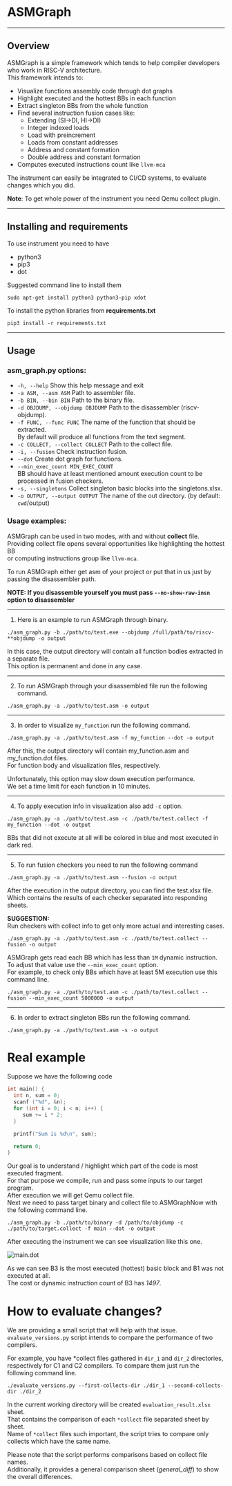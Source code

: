 # ASMGraph

---

## Overview

ASMGraph is a simple framework which tends to help compiler developers who work in RISC-V architecture. \
This framework intends to:

* Visualize functions assembly code through dot graphs
* Highlight executed and the hottest BBs in each function
* Extract singleton BBs from the whole function
* Find several instruction fusion cases like:
  * Extending (SI->DI, HI->DI)
  * Integer indexed loads
  * Load with preincrement
  * Loads from constant addresses
  * Address and constant formation
  * Double address and constant formation
* Computes executed instructions count like `llvm-mca`

The instrument can easily be integrated to CI/CD systems, to evaluate changes which you did.

**Note**: To get whole power of the instrument you need Qemu collect plugin.  

---

## Installing and requirements

To use instrument you need to have
* python3
* pip3
* dot

Suggested command line to install them
```commandline
sudo apt-get install python3 python3-pip xdot
```

To install the python libraries from **requirements.txt**

``` commandline
pip3 install -r requirements.txt
```

---

## Usage

### asm_graph.py options:

* `-h, --help`        Show this help message and exit
* `-a ASM, --asm ASM` Path to assembler file.
* `-b BIN, --bin BIN` Path to the binary file.
* `-d OBJDUMP, --objdump OBJDUMP` Path to the disassembler (riscv-objdump).
* `-f FUNC, --func FUNC` The name of the function that should be extracted. \
                         By default will produce all functions from the text segment.
* `-c COLLECT, --collect COLLECT` Path to the collect file.
* `-i, --fusion`         Check instruction fusion.
* `--dot`                Create dot graph for functions.
* `--min_exec_count MIN_EXEC_COUNT` \
                        BB should have at least mentioned amount execution count to be processed in fusion checkers.
* `-s, --singletons`    Collect singleton basic blocks into the singletons.xlsx.
* `-o OUTPUT, --output OUTPUT` The name of the out directory. (by default: `cwd`/output)


### Usage examples:

ASMGraph can be used in two modes, with and without **collect** file.\
Providing collect file opens several opportunities like highlighting the hottest BB \
or computing instructions group like `llvm-mca`.

To run ASMGraph either get asm of your project or put that in us just by passing the disassembler path.

**NOTE: If you disassemble yourself you must pass `--no-show-raw-insn` option to disassembler**

---

1. Here is an example to run ASMGraph through binary.

```commandline
./asm_graph.py -b ./path/to/test.exe --objdump /full/path/to/riscv-**objdump -o output
```
In this case, the output directory will contain all function bodies extracted in a separate file. \
This option is permanent and done in any case.

---
2. To run ASMGraph through your disassembled file run the following command.

```commandline
./asm_graph.py -a ./path/to/test.asm -o output
```

---

3. In order to visualize `my_function` run the following command.

```commandline
./asm_graph.py -a ./path/to/test.asm -f my_function --dot -o output
```
After this, the output directory will contain my_function.asm and my_function.dot files. \
For function body and visualization files, respectively.

Unfortunately, this option may slow down execution performance. \
We set a time limit for each function in 10 minutes.

---

4. To apply execution info in visualization also add `-c` option.

```commandline
./asm_graph.py -a ./path/to/test.asm -c ./path/to/test.collect -f my_function --dot -o output
```
BBs that did not execute at all will be colored in blue and most executed in dark red.

---

5. To run fusion checkers you need to run the following command

```commandline
./asm_graph.py -a ./path/to/test.asm --fusion -o output
```

After the execution in the output directory, you can find the test.xlsx file.\
Which contains the results of each checker separated into responding sheets.

**SUGGESTION:**\
Run checkers with collect info to get only more actual and interesting cases.

```commandline
./asm_graph.py -a ./path/to/test.asm -c ./path/to/test.collect --fusion -o output
```

ASMGraph gets read each BB which has less than `1M` dynamic instruction. \
To adjust that value use the `--min_exec_count` option. \
For example, to check only BBs which have at least 5M execution use this command line.

```commandline
./asm_graph.py -a ./path/to/test.asm -c ./path/to/test.collect --fusion --min_exec_count 5000000 -o output
```

---

6. In order to extract singleton BBs run the following command.

```commandline
./asm_graph.py -a ./path/to/test.asm -s -o output
```

# Real example
Suppose we have the following code

```C
int main() {
  int n, sum = 0;
  scanf ("%d", &n);
  for (int i = 0; i < n; i++) {
     sum += i * 2;
  }

  printf("Sum is %d\n", sum);

  return 0;
}
```

Our goal is to understand / highlight which part of the code is most executed fragment. \
For that purpose we compile, run and pass some inputs to our target program. \
After execution we will get Qemu collect file. \
Next we need to pass target binary and collect file to ASMGraphNow with the following command line.

```commandline
./asm_graph.py -b ./path/to/binary -d /path/to/objdump -c ./path/to/target.collect -f main --dot -o output
```
After executing the instrument we can see visualization like this one.

<img alt="main.dot" src="./images/main.dot.png" title="Main dot" style="display: inline-block; margin: 0 auto; max-width: 600px">

As we can see B3 is the most executed (hottest) basic block and B1 was not executed at all. \
The cost or dynamic instruction count of B3 has *1497*.

# How to evaluate changes?

We are providing a small script that will help with that issue.\
`evaluate_versions.py` script intends to compare the performance of two compilers.

For example, you have *collect files gathered in `dir_1` and `dir_2` directories, \
respectively for C1 and C2 compilers. To compare them just run the following command line.

```commandline
./evaluate_versions.py --first-collects-dir ./dir_1 --second-collects-dir ./dir_2
```

In the current working directory will be created `evaluation_result.xlsx` sheet.\
That contains the comparison of each `*collect` file separated sheet by sheet.\
Name of `*collect` files such important, the script tries to compare only collects which have the same name.

Please note that the script performs comparisons based on collect file names. \
Additionally, it provides a general comparison sheet (*general_diff*) to show the overall differences.
